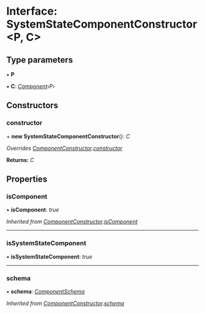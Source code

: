 
# Interface: SystemStateComponentConstructor <**P, C**>

## Type parameters

▪ **P**

▪ **C**: *[Component](../classes/component.md)‹P›*

## Constructors

###  constructor

\+ **new SystemStateComponentConstructor**(): *C*

*Overrides [ComponentConstructor](componentconstructor.md).[constructor](componentconstructor.md#constructor)*

**Returns:** *C*

## Properties

###  isComponent

• **isComponent**: *true*

*Inherited from [ComponentConstructor](componentconstructor.md).[isComponent](componentconstructor.md#iscomponent)*

___

###  isSystemStateComponent

• **isSystemStateComponent**: *true*

___

###  schema

• **schema**: *[ComponentSchema](../README.md#componentschema)*

*Inherited from [ComponentConstructor](componentconstructor.md).[schema](componentconstructor.md#schema)*
